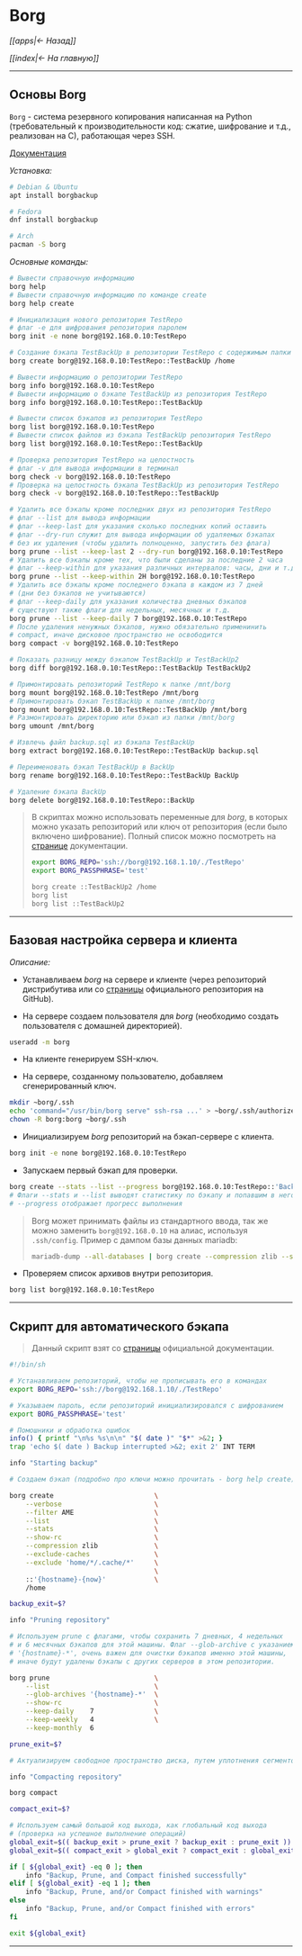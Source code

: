 # Borg

*[[apps|<- Назад]]*

*[[index|<- На главную]]*
***
## Основы Borg

`Borg` - система резервного копирования написанная на Python (требовательный к производительности код: сжатие, шифрование и т.д., реализован на C), работающая через SSH.

[Документация](https://borgbackup.readthedocs.io/en/stable/index.html)

*Установка:*

```bash
# Debian & Ubuntu
apt install borgbackup

# Fedora
dnf install borgbackup

# Arch
pacman -S borg
```

*Основные команды:*

```bash
# Вывести справочную информацию
borg help
# Вывести справочную информацию по команде create
borg help create

# Инициализация нового репозитория TestRepo
# флаг -e для шифрования репозитория паролем
borg init -e none borg@192.168.0.10:TestRepo

# Создание бэкапа TestBackUp в репозитории TestRepo с содержимым папки /home
borg create borg@192.168.0.10:TestRepo::TestBackUp /home

# Вывести информацию о репозитории TestRepo
borg info borg@192.168.0.10:TestRepo
# Вывести информацию о бэкапе TestBackUp из репозитория TestRepo
borg info borg@192.168.0.10:TestRepo::TestBackUp

# Вывести список бэкапов из репозитория TestRepo
borg list borg@192.168.0.10:TestRepo
# Вывести список файлов из бэкапа TestBackUp репозитория TestRepo
borg list borg@192.168.0.10:TestRepo::TestBackUp

# Проверка репозитория TestRepo на целостность
# флаг -v для вывода информации в терминал
borg check -v borg@192.168.0.10:TestRepo
# Проверка на целостность бэкапа TestBackUp из репозитория TestRepo
borg check -v borg@192.168.0.10:TestRepo::TestBackUp

# Удалить все бэкапы кроме последних двух из репозитория TestRepo
# флаг --list для вывода информации
# флаг --keep-last для указания сколько последних копий оставить
# флаг --dry-run служит для вывода информации об удаляемых бэкапах
# без их удаления (чтобы удалить полноценно, запустить без флага)
borg prune --list --keep-last 2 --dry-run borg@192.168.0.10:TestRepo
# Удалить все бэкапы кроме тех, что были сделаны за последние 2 часа
# флаг --keep-within для указания различных интервалов: часы, дни и т.д.
borg prune --list --keep-within 2H borg@192.168.0.10:TestRepo
# Удалить все бэкапы кроме последнего бэкапа в каждом из 7 дней
# (дни без бэкапов не учитываются)
# флаг --keep-daily для указания количества дневных бэкапов
# существуют также флаги для недельных, месячных и т.д.
borg prune --list --keep-daily 7 borg@192.168.0.10:TestRepo
# После удаления ненужных бэкапов, нужно обязательно применинить
# compact, иначе дисковое пространство не освободится
borg compact -v borg@192.168.0.10:TestRepo

# Показать разницу между бэкапом TestBackUp и TestBackUp2
borg diff borg@192.168.0.10:TestRepo::TestBackUp TestBackUp2

# Примонтировать репозиторий TestRepo к папке /mnt/borg
borg mount borg@192.168.0.10:TestRepo /mnt/borg
# Примонтировать бэкап TestBackUp к папке /mnt/borg
borg mount borg@192.168.0.10:TestRepo::TestBackUp /mnt/borg
# Размонтировать директорию или бэкап из папки /mnt/borg
borg umount /mnt/borg

# Извлечь файл backup.sql из бэкапа TestBackUp
borg extract borg@192.168.0.10:TestRepo::TestBackUp backup.sql

# Переименовать бэкап TestBackUp в BackUp
borg rename borg@192.168.0.10:TestRepo::TestBackUp BackUp

# Удаление бэкапа BackUp
borg delete borg@192.168.0.10:TestRepo::BackUp
```

> В скриптах можно использовать переменные для *borg*, в которых можно указать репозиторий или ключ от репозитория (если было включено шифрование). Полный список можно посмотреть на [странице](https://borgbackup.readthedocs.io/en/stable/usage/general.html#environment-variables) документации.
> 
> ```bash
> export BORG_REPO='ssh://borg@192.168.1.10/./TestRepo'
> export BORG_PASSPHRASE='test'
> 
> borg create ::TestBackUp2 /home
> borg list
> borg list ::TestBackUp2
> ```

***
## Базовая настройка сервера и клиента

*Описание:*

- Устанавливаем *borg* на сервере и клиенте (через репозиторий дистрибутива или со [страницы](https://github.com/borgbackup/borg) официального репозитория на GitHub).

- На сервере создаем пользователя для *borg* (необходимо создать пользователя с домашней директорией).

```bash
useradd -m borg
```

- На клиенте генерируем SSH-ключ.

- На сервере, созданному пользователю, добавляем сгенерированный ключ.

```bash
mkdir ~borg/.ssh
echo 'command="/usr/bin/borg serve" ssh-rsa ...' > ~borg/.ssh/authorized_keys
chown -R borg:borg ~borg/.ssh
```

- Инициализируем *borg* репозиторий на бэкап-сервере с клиента.

```bash
borg init -e none borg@192.168.0.10:TestRepo
```

- Запускаем первый бэкап для проверки.

```bash
borg create --stats --list --progress borg@192.168.0.10:TestRepo::'Backup_{hostname}_{now:%Y%m%d_%H%M%S}' /etc
# Флаги --stats и --list выводят статистику по бэкапу и попавшим в него файлам
# --progress отображает прогресс выполнения
```

> Borg может принимать файлы из стандартного ввода, так же можно заменить `borg@192.168.0.10` на алиас, используя `.ssh/config`.
> Пример с дампом базы данных mariadb:
> ```bash
> mariadb-dump --all-databases | borg create --compression zlib --stdin-name backup.sql backup_server:TestRepo::'Backup_{hostname}_{now:%Y%m%d_%H%M%S}' -
> ```

- Проверяем список архивов внутри репозитория.

```bash
borg list borg@192.168.0.10:TestRepo
```

***
## Скрипт для автоматического бэкапа

> Данный скрипт взят со [страницы](https://borgbackup.readthedocs.io/en/stable/quickstart.html#automating-backups) официальной документации.

```bash
#!/bin/sh

# Устанавливаем репозиторий, чтобы не прописывать его в командах
export BORG_REPO='ssh://borg@192.168.1.10/./TestRepo'

# Указываем пароль, если репозиторий инициализировался с шифрованием
export BORG_PASSPHRASE='test'

# Помошники и обработка ошибок
info() { printf "\n%s %s\n\n" "$( date )" "$*" >&2; }
trap 'echo $( date ) Backup interrupted >&2; exit 2' INT TERM

info "Starting backup"

# Создаем бэкап (подробно про ключи можно прочитать - borg help create)

borg create                         \
    --verbose                       \
    --filter AME                    \
    --list                          \
    --stats                         \
    --show-rc                       \
    --compression zlib              \
    --exclude-caches                \
    --exclude 'home/*/.cache/*'     \
                                    \
    ::'{hostname}-{now}'            \
    /home

backup_exit=$?

info "Pruning repository"

# Используем prune с флагами, чтобы сохранить 7 дневных, 4 недельных
# и 6 месячных бэкапов для этой машины. Флаг --glob-archive с указанием
# '{hostname}-*', очень важен для очистки бэкапов именно этой машины,
# иначе будут удалены бэкапы с других серверов в этом репозитории.

borg prune                          \
    --list                          \
    --glob-archives '{hostname}-*'  \
    --show-rc                       \
    --keep-daily    7               \
    --keep-weekly   4               \
    --keep-monthly  6

prune_exit=$?

# Актуализируем свободное пространство диска, путем уплотнения сегментов

info "Compacting repository"

borg compact

compact_exit=$?

# Используем самый большой код выхода, как глобальный код выхода
# (проверка на успешное выполнение операций)
global_exit=$(( backup_exit > prune_exit ? backup_exit : prune_exit ))
global_exit=$(( compact_exit > global_exit ? compact_exit : global_exit ))

if [ ${global_exit} -eq 0 ]; then
    info "Backup, Prune, and Compact finished successfully"
elif [ ${global_exit} -eq 1 ]; then
    info "Backup, Prune, and/or Compact finished with warnings"
else
    info "Backup, Prune, and/or Compact finished with errors"
fi

exit ${global_exit}
```

***